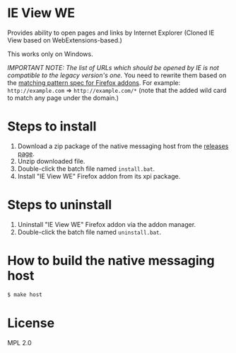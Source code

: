 # IE View WE

Provides ability to open pages and links by Internet Explorer (Cloned IE View based on WebExtensions-based.)

This works only on Windows.

*IMPORTANT NOTE: The list of URLs which should be opened by IE is not compatible to the legacy version's one.*
You need to rewrite them based on the [matching pattern spec for Firefox addons](https://developer.mozilla.org/en-US/Add-ons/WebExtensions/Match_patterns).
For example: `http://example.com` => `http://example.com/*` (note that the added wild card to match any page under the domain.)

# Steps to install

 1. Download a zip package of the native messaging host from the [releases page](https://github.com/clear-code/ieview-we/releases).
 2. Unzip downloaded file.
 3. Double-click the batch file named `install.bat`.
 4. Install "IE View WE" Firefox addon from its xpi package.

# Steps to uninstall

 1. Uninstall "IE View WE" Firefox addon via the addon manager.
 2. Double-click the batch file named `uninstall.bat`.

# How to build the native messaging host

```bash
$ make host
```

# License

MPL 2.0
